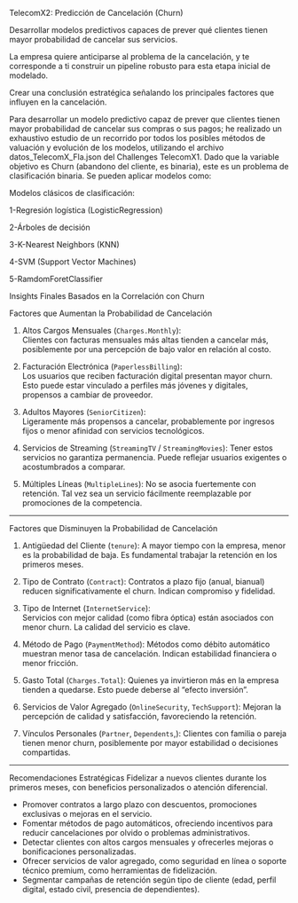 TelecomX2: Predicción de Cancelación (Churn)

Desarrollar modelos predictivos capaces de prever qué clientes tienen mayor probabilidad de cancelar sus servicios.

La empresa quiere anticiparse al problema de la cancelación, y te corresponde a ti construir un pipeline robusto para esta etapa inicial de modelado.

Crear una conclusión estratégica señalando los principales factores que influyen en la cancelación.

Para desarrollar un modelo predictivo capaz de prever que clientes tienen mayor probabilidad de cancelar sus compras o sus pagos; he realizado un exhaustivo estudio de un recorrido por todos los posibles métodos de valuación y evolución de los modelos, utilizando el archivo datos_TelecomX_Fla.json del Challenges TelecomX1. Dado que la variable objetivo es Churn (abandono del cliente, es binaria), este es un problema de clasificación binaria. Se pueden aplicar modelos como:

Modelos clásicos de clasificación:

1-Regresión logística (LogisticRegression)

2-Árboles de decisión

3-K-Nearest Neighbors (KNN)

4-SVM (Support Vector Machines)

5-RamdomForetClassifier

Insights Finales Basados en la Correlación con Churn

Factores que Aumentan la Probabilidad de Cancelación

1. Altos Cargos Mensuales (`Charges.Monthly`):  
   Clientes con facturas mensuales más altas tienden a cancelar más, posiblemente por una percepción de bajo valor en relación al costo.

2. Facturación Electrónica (`PaperlessBilling`):  
   Los usuarios que reciben facturación digital presentan mayor churn. Esto puede estar vinculado a perfiles más jóvenes y digitales, propensos a cambiar de proveedor.

3. Adultos Mayores (`SeniorCitizen`):  
   Ligeramente más propensos a cancelar, probablemente por ingresos fijos o menor afinidad con servicios tecnológicos.

4. Servicios de Streaming (`StreamingTV` / `StreamingMovies`):
   Tener estos servicios no garantiza permanencia. Puede reflejar usuarios exigentes o acostumbrados a comparar.

5. Múltiples Líneas (`MultipleLines`):
   No se asocia fuertemente con retención. Tal vez sea un servicio fácilmente reemplazable por promociones de la competencia.

---

Factores que Disminuyen la Probabilidad de Cancelación

1. Antigüedad del Cliente (`tenure`):
   A mayor tiempo con la empresa, menor es la probabilidad de baja. Es fundamental trabajar la retención en los primeros meses.

2. Tipo de Contrato (`Contract`): 
   Contratos a plazo fijo (anual, bianual) reducen significativamente el churn. Indican compromiso y fidelidad.

3. Tipo de Internet (`InternetService`):  
   Servicios con mejor calidad (como fibra óptica) están asociados con menor churn. La calidad del servicio es clave.

4. Método de Pago (`PaymentMethod`): 
   Métodos como débito automático muestran menor tasa de cancelación. Indican estabilidad financiera o menor fricción.

5. Gasto Total (`Charges.Total`):
   Quienes ya invirtieron más en la empresa tienden a quedarse. Esto puede deberse al “efecto inversión”.

6. Servicios de Valor Agregado (`OnlineSecurity`, `TechSupport`): 
   Mejoran la percepción de calidad y satisfacción, favoreciendo la retención.

7. Vínculos Personales (`Partner`, `Dependents`,): 
   Clientes con familia o pareja tienen menor churn, posiblemente por mayor estabilidad o decisiones compartidas.

---

Recomendaciones Estratégicas
  Fidelizar a nuevos clientes durante los primeros meses, con beneficios personalizados o atención diferencial.
- Promover contratos a largo plazo con descuentos, promociones exclusivas o mejoras en el servicio.
- Fomentar métodos de pago automáticos, ofreciendo incentivos para reducir cancelaciones por olvido o problemas administrativos.
- Detectar clientes con altos cargos mensuales y ofrecerles mejoras o bonificaciones personalizadas.
- Ofrecer servicios de valor agregado, como seguridad en línea o soporte técnico premium, como herramientas de fidelización.
- Segmentar campañas de retención según tipo de cliente (edad, perfil digital, estado civil, presencia de dependientes).



